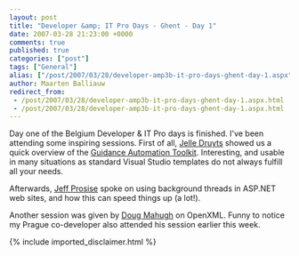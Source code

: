 ```yaml
---
layout: post
title: "Developer &amp; IT Pro Days - Ghent - Day 1"
date: 2007-03-28 21:23:00 +0000
comments: true
published: true
categories: ["post"]
tags: ["General"]
alias: ["/post/2007/03/28/developer-amp3b-it-pro-days-ghent-day-1.aspx"]
author: Maarten Balliauw
redirect_from:
 - /post/2007/03/28/developer-amp3b-it-pro-days-ghent-day-1.aspx.html
 - /post/2007/03/28/developer-amp3b-it-pro-days-ghent-day-1.aspx.html
---
```

<p>Day one of the Belgium Developer &amp; IT Pro days is finished. I've been attending some inspiring sessions. First of all, <a href="http://jelle.druyts.net/" mce_href="http://jelle.druyts.net/">Jelle Druyts</a> showed us a quick overview of the <a href="http://msdn2.microsoft.com/en-us/teamsystem/aa718948.aspx" mce_href="http://msdn2.microsoft.com/en-us/teamsystem/aa718948.aspx">Guidance Automation Toolkit</a>. Interesting, and usable in many situations as standard Visual Studio templates do not always fulfill all your needs. </p><p>Afterwards, <a href="http://www.wintellect.com" mce_href="http://www.wintellect.com">Jeff Prosise</a> spoke on using background threads in ASP.NET web sites, and how this can speed things up (a lot!). </p><p>Another session was given by <a href="http://blogs.msdn.com/dmahugh/archive/2007/03/27/developer-it-pro-days.aspx" mce_href="http://blogs.msdn.com/dmahugh/archive/2007/03/27/developer-it-pro-days.aspx">Doug Mahugh</a> on OpenXML. Funny to notice my Prague co-developer also attended his session earlier this week.</p>
{% include imported_disclaimer.html %}
